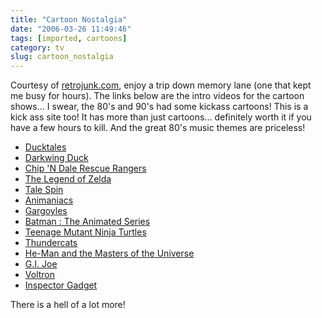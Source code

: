 ```yaml
---
title: "Cartoon Nostalgia"
date: "2006-03-26 11:49:46"
tags: [imported, cartoons]
category: tv
slug: cartoon_nostalgia
---
```


Courtesy of <a title="Hey I remember that" href="http://www.retrojunk.com/">retrojunk.com</a>, enjoy a trip down memory lane (one that kept me busy for hours). The links below are the intro videos for the cartoon shows... I swear, the 80's and 90's had some kickass cartoons! This is a kick ass site too! It has more than just cartoons... definitely worth it if you have a few hours to kill. And the great 80's music themes are priceless!

<ul>
	<li><a href="http://www.retrojunk.com/details_tvshows/6-ducktales/6/#intro">Ducktales</a></li>
	<li><a href="http://www.retrojunk.com/details_tvshows/108-darkwing-duck/191/#intro">Darkwing Duck</a></li>
	<li><a href="http://www.retrojunk.com/details_tvshows/120-chip-n-dale-rescue-rangers/102/#intro">Chip 'N Dale Rescue Rangers</a></li>
	<li><a href="http://www.retrojunk.com/details_tvshows/256-the-legend-of-zelda/">The Legend of Zelda</a></li>
	<li><a href="http://www.retrojunk.com/details_tvshows/145-tale-spin/258/#intro">Tale Spin</a></li>
	<li><a href="http://www.retrojunk.com/details_tvshows/220-animaniacs/">Animaniacs</a></li>
	<li><a href="http://www.retrojunk.com/details_tvshows/169-gargoyles/">Gargoyles</a></li>
	<li><a href="http://www.retrojunk.com/details_tvshows/262-batman-the-animated-series/644/#intro">Batman : The Animated Series</a></li>
	<li><a href="http://www.retrojunk.com/details_tvshows/12-teenage-mutant-ninja-turtles/12/#intro">Teenage Mutant Ninja Turtles</a></li>
	<li><a href="http://www.retrojunk.com/details_tvshows/8-thundercats/8/#intro">Thundercats</a></li>
	<li><a href="http://www.retrojunk.com/details_tvshows/14-he-man-and-the-masters-of-the-universe/14/#intro">He-Man and the Masters of the Universe</a></li>
	<li><a href="http://www.retrojunk.com/details_tvshows/32-gi-joe-a-real-american-hero/32/#intro">G.I. Joe</a></li>
	<li><a href="http://www.retrojunk.com/details_tvshows/133-voltron-defender-of-the-universe/116/#intro">Voltron</a></li>
	<li><a href="http://www.retrojunk.com/details_tvshows/11-inspector-gadget/11/#intro">Inspector Gadget</a></li>
</ul>
There is a hell of a lot more!
